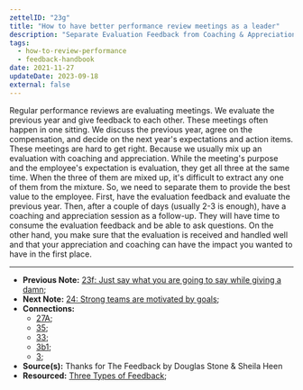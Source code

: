 ```yaml
---
zettelID: "23g"
title: "How to have better performance review meetings as a leader"
description: "Separate Evaluation Feedback from Coaching & Appreciation Feedback In Performance Reviews"
tags:
  - how-to-review-performance
  - feedback-handbook
date: 2021-11-27
updateDate: 2023-09-18
external: false
---
```


Regular performance reviews are evaluating meetings. We evaluate the previous year and give feedback to each other. These meetings often happen in one sitting. We discuss the previous year, agree on the compensation, and decide on the next year's expectations and action items. These meetings are hard to get right. Because we usually mix up an evaluation with coaching and appreciation. While the meeting's purpose and the employee's expectation is evaluation, they get all three at the same time. When the three of them are mixed up, it's difficult to extract any one of them from the mixture. So, we need to separate them to provide the best value to the employee. First, have the evaluation feedback and evaluate the previous year. Then, after a couple of days (usually 2-3 is enough), have a coaching and appreciation session as a follow-up. They will have time to consume the evaluation feedback and be able to ask questions. On the other hand, you make sure that the evaluation is received and handled well and that your appreciation and coaching can have the impact you wanted to have in the first place.

---

- **Previous Note:** [23f: Just say what you are going to say while giving a damn](/notes/23f/);
- **Next Note:** [24: Strong teams are motivated by goals](/notes/24/);
- **Connections:**
  - [27A](/notes/27a/);
  - [35](/notes/35/);
  - [33](/notes/33/);
  - [3b1](/notes/3b1/);
  - [3](/notes/3/);
- **Source(s):** Thanks for The Feedback by Douglas Stone & Sheila Heen
- **Resourced:** [Three Types of Feedback](/three-types-of-feedback/);
